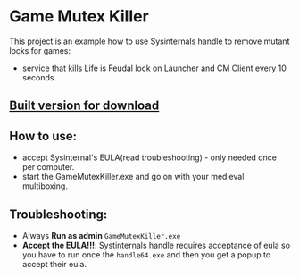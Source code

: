 # Game Mutex Killer
This project is an example how to use Sysinternals handle to remove mutant locks for games:
- service that kills Life is Feudal lock on Launcher and CM Client every 10 seconds.

## [Built version for download](https://github.com/rosudrag/GameMutexKiller/files/2239009/GameMutexKiller.zip)

## How to use:
- accept Sysinternal's EULA(read troubleshooting) - only needed once per computer.
- start the GameMutexKiller.exe and go on with your medieval multiboxing.

## Troubleshooting:
- Always **Run as admin** `GameMutexKiller.exe` 
- **Accept the EULA!!!**: Systinternals handle requires acceptance of eula so you have to run once the `handle64.exe` and then you get a popup to accept their eula.
